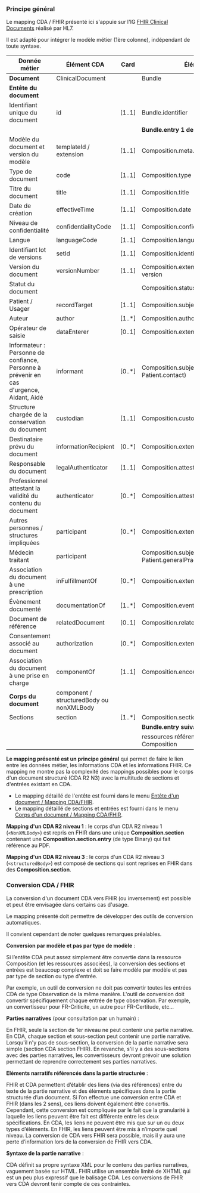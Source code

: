 ### Principe général

Le mapping CDA / FHIR présenté ici s'appuie sur l'IG [FHIR Clinical Documents](https://hl7.org/fhir/uv/fhir-clinical-document/2024Sep/mapping.html) réalisé par HL7.

Il est adapté pour intégrer le modèle métier (1ère colonne), indépendant de toute syntaxe.

| Donnée métier | Élément CDA | Card | Élément FHIR | Card |
|--------------|------------|------|--------------|------|
| **Document** | ClinicalDocument | | Bundle | |
| **Entête du document** | | | | |
| Identifiant unique du document | id | [1..1] | Bundle.identifier | [1..1] |
| | | | **Bundle.entry 1 de type Composition** | [1..1] |
| Modèle du document et version du modèle | templateId / extension | [1..1] | Composition.meta.profile | [1..1] |
| Type de document | code | [1..1] | Composition.type | [1..1] |
| Titre du document | title | [1..1] | Composition.title | [1..1] |
| Date de création | effectiveTime | [1..1] | Composition.date | [1..1] |
| Niveau de confidentialité | confidentialityCode | [1..1] | Composition.confidentiality | [0..1] |
| Langue | languageCode | [1..1] | Composition.language | [0..1] |
| Identifiant lot de versions | setId | [1..1] | Composition.identifier | [0..1] |
| Version du document | versionNumber | [1..1] | Composition.extension:R5-Composition-version | [0..1] |
| Statut du document | |  | Composition.status | [1..1] |
| Patient / Usager | recordTarget | [1..1] | Composition.subject | [0..1] |
| Auteur | author | [1..*] | Composition.author | [1..*]  |
| Opérateur de saisie | dataEnterer | [0..1] | Composition.extension:data-enterer |[0..1]|
| Informateur : Personne de confiance, Personne à prévenir en cas d'urgence, Aidant, Aidé | informant | [0..*] | Composition.subject (ressource Patient / Patient.contact) | |
| Structure chargée de la conservation du document | custodian | [1..1] | Composition.custodian |[1..1] |
| Destinataire prévu du document | informationRecipient | [0..*] | Composition.extension:informationRecipient | [0..*] |
| Responsable du document | legalAuthenticator | [1..1] | Composition.attester | [0..*] |
| Professionnel attestant la validité du contenu du document | authenticator | [0..*] | Composition.attester | [0..*] |
| Autres personnes / structures impliquées | participant | [0..*] | Composition.extension:participant | [0..*] |
| Médecin traitant | participant | | Composition.subject (ressource Patient / Patient.generalPractitioner) | [0..*] |
| Association du document à une prescription | inFulfillmentOf | [0..*] | Composition.extension:order | [0..*] |
| Évènement documenté | documentationOf | [1..*] | Composition.event | [0..*] |
| Document de référence | relatedDocument | [0..1] | Composition.relatesTo | [0..*] |
| Consentement associé au document | authorization | [0..*] | Composition.extension:consent |  [0..*]|
| Association du document à une prise en charge | componentOf | [1..1] | Composition.encounter | [0..1] |
| **Corps du document** | component / structuredBody ou nonXMLBody | | | |
| Sections | section | [1..*] | Composition.section | [1..*] |
| | | | **Bundle.entry suivantes** | [0..*] |
| | | | ressources référencées dans la Composition | [0..*] |

**Le mapping présenté est un principe général** qui permet de faire le lien entre les données métier, les informations CDA et les informations FHIR. Ce mapping ne montre pas la complexité des mappings possibles pour le corps d'un document structuré (CDA R2 N3) avec la multitude de sections et d'entrées existant en CDA.

* Le mapping détaillé de l'entête est fourni dans le menu [Entête d'un document / Mapping CDA/FHIR](mappingCDA-FHIR-entete.html).
* Le mapping détaillé de sections et entrées est fourni dans le menu [Corps d'un document / Mapping CDA/FHIR](mappingCDA-FHIR-corps.html).

**Mapping d'un CDA R2 niveau 1** : le corps d'un CDA R2 niveau 1 (`<NonXMLBody>`) est repris en FHIR dans une unique **Composition.section** contenant une **Composition.section.entry** (de type Binary) qui fait référence au PDF.

**Mapping d'un CDA R2 niveau 3** : le corps d'un CDA R2 niveau 3 (`<structuredBody>`) est composé de sections qui sont reprises en FHIR dans des **Composition.section**.

### Conversion CDA / FHIR

La conversion d'un document CDA vers FHIR (ou inversement) est possible et peut être envisagée dans certains cas d'usage.

Le mapping présenté doit permettre de développer des outils de conversion automatiques.

Il convient cependant de noter quelques remarques préalables.

**Conversion par modèle et pas par type de modèle** :

Si l’entête CDA peut assez simplement être convertie dans la ressource Composition (et les ressources associées), la conversion des sections et entrées est beaucoup complexe et doit se faire modèle par modèle et pas par type de section ou type d'entrée.

Par exemple, un outil de conversion ne doit pas convertir toutes les entrées CDA de type Observation de la même manière. L'outil de conversion doit convertir spécifiquement chaque entrée de type observation. Par exemple, un convertisseur pour FR-Criticite, un autre pour FR-Certitude, etc…

**Parties narratives** (pour consultation par un humain) :

En FHIR, seule la section de 1er niveau ne peut contenir une partie narrative. En CDA, chaque section et sous-section peut contenir une partie narrative. Lorsqu'il n'y pas de sous-section, la conversion de la partie narrative sera simple (section CDA section FHIR). En revanche, s'il y a des sous-sections avec des parties narratives, les convertisseurs devront prévoir une solution permettant de reprendre correctement ses parties narratives.

**Eléments narratifs référencés dans la partie structurée** :

FHIR et CDA permettent d’établir des liens (via des références) entre du texte de la partie narrative et des éléments spécifiques dans la partie structurée d’un document. Si l’on effectue une conversion entre CDA et FHIR (dans les 2 sens), ces liens doivent également être convertis. Cependant, cette conversion est compliquée par le fait que la granularité à laquelle les liens peuvent être fait est différente entre les deux spécifications. En CDA, les liens ne peuvent être mis que sur un ou deux types d’éléments. En FHIR, les liens peuvent être mis à n’importe quel niveau. La conversion de CDA vers FHIR sera possible, mais il y aura une perte d’information lors de la conversion de FHIR vers CDA.

**Syntaxe de la partie narrative** :

CDA définit sa propre syntaxe XML pour le contenu des parties narratives, vaguement basée sur HTML. FHIR utilise un ensemble limité de XHTML qui est un peu plus expressif que le balisage CDA. Les conversions de FHIR vers CDA devront tenir compte de ces contraintes.
